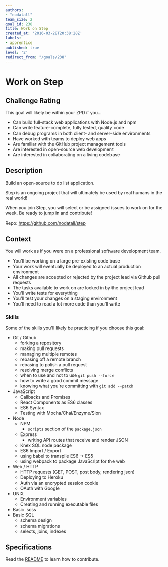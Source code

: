 ```yaml
---
authors:
- "nodatall"
team_size: 2
goal_id: 238
title: Work on Step
created_at: '2016-03-28T20:38:28Z'
labels:
- apprentice
published: true
level: '2'
redirect_from: "/goals/238"
---
```


# Work on Step

## Challenge Rating

This goal will likely be within your ZPD if you...

- Can build full-stack web applications with Node.js and npm
- Can write feature-complete, fully tested, quality code
- Can debug programs in both client- and server-side environments
- Have worked with teams to deploy web apps
- Are familiar with the GitHub project management tools
- Are interested in open-source web development
- Are interested in collaborating on a living codebase

## Description

Build an open-source to do list application.

Step is an ongoing project that will ultimately be used by real humans in the real world!

When you join Step, you will select or be assigned issues to work on for the week. Be ready to jump in and contribute!

Repo: https://github.com/nodatall/step

## Context

You will work as if you were on a professional software development team.

- You'll be working on a large pre-existing code base
- Your work will eventually be deployed to an actual production environment
- All changes are accepted or rejected by the project lead via Github pull requests
- The tasks available to work on are locked in by the project lead
- You'll write tests for everything
- You'll test your changes on a staging environment
- You'll need to read a lot more code than you'll write

### Skills

Some of the skills you'll likely be practicing if you choose this goal:

- Git / Github
  - forking a repository
  - making pull requests
  - managing multiple remotes
  - rebasing off a remote branch
  - rebasing to polish a pull request
  - resolving merge conflicts
  - when to use and not to use `git push --force`
  - how to write a good commit message
  - knowing what you're committing with `git add --patch`
- JavaScript
  - Callbacks and Promises
  - React Components as ES6 classes
  - ES6 Syntax
  - Testing with Mocha/Chai/Enzyme/Sion
- Node
  - NPM
    - `scripts` section of the `package.json`
  - Express
    - writing API routes that receive and render JSON
  - Knex SQL node package
  - ES6 Import / Export
  - using babel to transpile ES6 -> ES5
  - using webpack to package JavaScript for the web
- Web / HTTP
  - HTTP requests (GET, POST, post body, rendering json)
  - Deploying to Heroku
  - Auth via an encrypted session cookie
  - OAuth with Google
- UNIX
  - Environment variables
  - Creating and running executable files
- Basic .scss
- Basic SQL
  - schema design
  - schema migrations
  - selects, joins, indexes

## Specifications

Read the [README](https://github.com/nodatall/step) to learn how to contribute.

